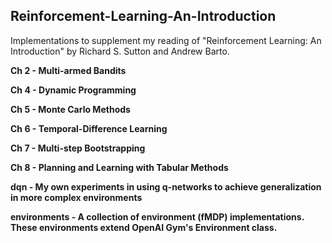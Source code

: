 ## Reinforcement-Learning-An-Introduction
Implementations to supplement my reading of "Reinforcement Learning: An Introduction" by Richard S. Sutton and Andrew Barto.

**Ch 2 - Multi-armed Bandits**

**Ch 4 - Dynamic Programming**

**Ch 5 - Monte Carlo Methods**

**Ch 6 - Temporal-Difference Learning**

**Ch 7 - Multi-step Bootstrapping**

**Ch 8 - Planning and Learning with Tabular Methods**

**dqn - My own experiments in using q-networks to achieve generalization in more complex environments**

**environments - A collection of environment (fMDP) implementations. These environments extend OpenAI Gym's Environment class.**

